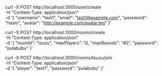 curl -X POST http://localhost:3000/user/create \
           -H "Content-Type: application/json" \
           -d '{
         "username": "test1",
         "email": "test1@example.com",
         "password": "haslo",
         "avatar": "http://example.com/avatar.jpg"
       }'


curl -X POST http://localhost:3000/rooms/create \
              -H "Content-Type: application/json" \
              -d '{
                "roomId": "tsuzu",
                "maxPlayers": 12,
                "maxRounds": "40",
                "password": "pulabubu"
              }'


 curl -X POST http://localhost:3000/rooms/tsuzu/join \
           -H "Content-Type: application/json" \
           -d '{
         "player": "test1",
         "password": "pulabubu"
       }'


       